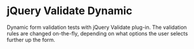 jQuery Validate Dynamic
=======================

Dynamic form validation tests with jQuery Validate plug-in.  The validation rules are changed on-the-fly, depending on what options the user selects further up the form.
